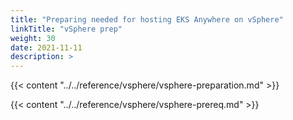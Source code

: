 ```yaml
---
title: "Preparing needed for hosting EKS Anywhere on vSphere"
linkTitle: "vSphere prep"
weight: 30
date: 2021-11-11
description: >  
---
```


{{< content "../../reference/vsphere/vsphere-preparation.md" >}}

{{< content "../../reference/vsphere/vsphere-prereq.md" >}}


